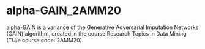 # alpha-GAIN_2AMM20
alpha-GAIN is a variance of the Generative Adversarial Imputation Networks (GAIN) algorithm, created in the course Research Topics in Data Mining (TU/e course code: 2AMM20).
